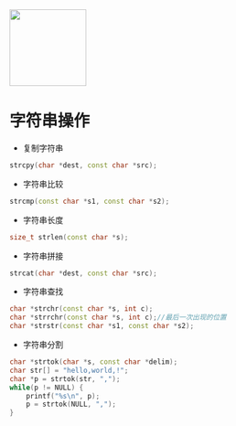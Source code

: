 <img title="" src="file:///D:/GitRepository/MyMark/img/2023-09-05-21-41-49-image.png" alt="" width="134">

# 字符串操作

+ 复制字符串

```cpp
strcpy(char *dest, const char *src);
```

+ 字符串比较

```cpp
strcmp(const char *s1, const char *s2);
```

+ 字符串长度

```cpp
size_t strlen(const char *s);
```

+ 字符串拼接

```cpp
strcat(char *dest, const char *src);
```

+ 字符串查找

```cpp
char *strchr(const char *s, int c);
char *strrchr(const char *s, int c);//最后一次出现的位置
char *strstr(const char *s1, const char *s2);
```

+ 字符串分割

```cpp
char *strtok(char *s, const char *delim);
char str[] = "hello,world,!";
char *p = strtok(str, ",");
while(p != NULL) {
    printf("%s\n", p);
    p = strtok(NULL, ",");
}
```
